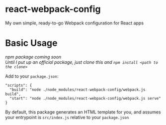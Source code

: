 # react-webpack-config
My own simple, ready-to-go Webpack configuration for React apps

# Basic Usage

*npm package coming soon*  
*Until I put up an official package, just clone this and `npm install <path to the clone>`*

Add to your `package.json`:

    "scripts": {
      "build": "node ./node_modules/react-webpack-config/webpack.js build",
      "start": "node ./node_modules/react-webpack-config/webpack.js serve"
    }

By default, this package generates an HTML template for you, and assumes your entrypoint is `src/index.js` relative to your `package.json`
